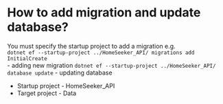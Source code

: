 # How to add migration and update database?

You must specify the startup project to add a migration e.g.<br>
`dotnet ef --startup-project ../HomeSeeker_API/ migrations add InitialCreate`<br> - adding new migration
`dotnet ef --startup-project ../HomeSeeker_API/ database update` - updating database

* Startup project - HomeSeeker_API
* Target project - Data
